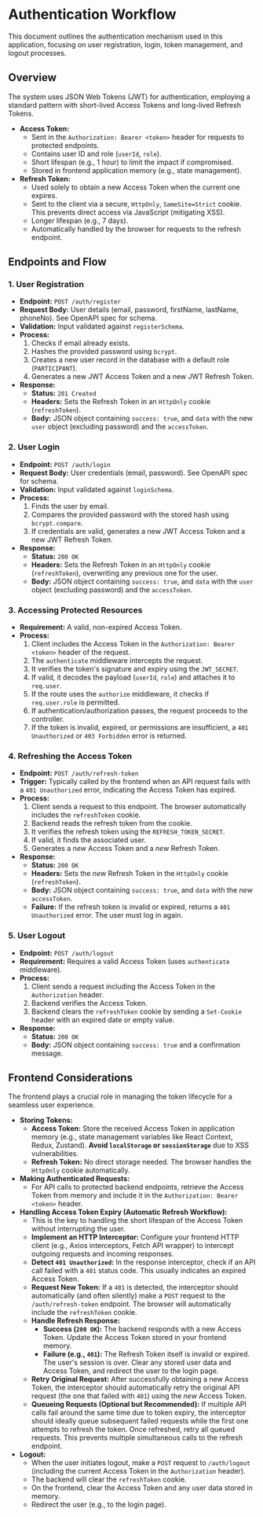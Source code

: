 # Authentication Workflow

This document outlines the authentication mechanism used in this application, focusing on user registration, login, token management, and logout processes.

## Overview

The system uses JSON Web Tokens (JWT) for authentication, employing a standard pattern with short-lived Access Tokens and long-lived Refresh Tokens.

*   **Access Token:**
    *   Sent in the `Authorization: Bearer <token>` header for requests to protected endpoints.
    *   Contains user ID and role (`userId`, `role`).
    *   Short lifespan (e.g., 1 hour) to limit the impact if compromised.
    *   Stored in frontend application memory (e.g., state management).
*   **Refresh Token:**
    *   Used solely to obtain a new Access Token when the current one expires.
    *   Sent to the client via a secure, `HttpOnly`, `SameSite=Strict` cookie. This prevents direct access via JavaScript (mitigating XSS).
    *   Longer lifespan (e.g., 7 days).
    *   Automatically handled by the browser for requests to the refresh endpoint.

## Endpoints and Flow

### 1. User Registration

*   **Endpoint:** `POST /auth/register`
*   **Request Body:** User details (email, password, firstName, lastName, phoneNo). See OpenAPI spec for schema.
*   **Validation:** Input validated against `registerSchema`.
*   **Process:**
    1.  Checks if email already exists.
    2.  Hashes the provided password using `bcrypt`.
    3.  Creates a new user record in the database with a default role (`PARTICIPANT`).
    4.  Generates a new JWT Access Token and a new JWT Refresh Token.
*   **Response:**
    *   **Status:** `201 Created`
    *   **Headers:** Sets the Refresh Token in an `HttpOnly` cookie (`refreshToken`).
    *   **Body:** JSON object containing `success: true`, and `data` with the new `user` object (excluding password) and the `accessToken`.

### 2. User Login

*   **Endpoint:** `POST /auth/login`
*   **Request Body:** User credentials (email, password). See OpenAPI spec for schema.
*   **Validation:** Input validated against `loginSchema`.
*   **Process:**
    1.  Finds the user by email.
    2.  Compares the provided password with the stored hash using `bcrypt.compare`.
    3.  If credentials are valid, generates a new JWT Access Token and a new JWT Refresh Token.
*   **Response:**
    *   **Status:** `200 OK`
    *   **Headers:** Sets the Refresh Token in an `HttpOnly` cookie (`refreshToken`), overwriting any previous one for the user.
    *   **Body:** JSON object containing `success: true`, and `data` with the `user` object (excluding password) and the `accessToken`.

### 3. Accessing Protected Resources

*   **Requirement:** A valid, non-expired Access Token.
*   **Process:**
    1.  Client includes the Access Token in the `Authorization: Bearer <token>` header of the request.
    2.  The `authenticate` middleware intercepts the request.
    3.  It verifies the token's signature and expiry using the `JWT_SECRET`.
    4.  If valid, it decodes the payload (`userId`, `role`) and attaches it to `req.user`.
    5.  If the route uses the `authorize` middleware, it checks if `req.user.role` is permitted.
    6.  If authentication/authorization passes, the request proceeds to the controller.
    7.  If the token is invalid, expired, or permissions are insufficient, a `401 Unauthorized` or `403 Forbidden` error is returned.

### 4. Refreshing the Access Token

*   **Endpoint:** `POST /auth/refresh-token`
*   **Trigger:** Typically called by the frontend when an API request fails with a `401 Unauthorized` error, indicating the Access Token has expired.
*   **Process:**
    1.  Client sends a request to this endpoint. The browser automatically includes the `refreshToken` cookie.
    2.  Backend reads the refresh token from the cookie.
    3.  It verifies the refresh token using the `REFRESH_TOKEN_SECRET`.
    4.  If valid, it finds the associated user.
    5.  Generates a *new* Access Token and a *new* Refresh Token.
*   **Response:**
    *   **Status:** `200 OK`
    *   **Headers:** Sets the *new* Refresh Token in the `HttpOnly` cookie (`refreshToken`).
    *   **Body:** JSON object containing `success: true`, and `data` with the *new* `accessToken`.
    *   **Failure:** If the refresh token is invalid or expired, returns a `401 Unauthorized` error. The user must log in again.

### 5. User Logout

*   **Endpoint:** `POST /auth/logout`
*   **Requirement:** Requires a valid Access Token (uses `authenticate` middleware).
*   **Process:**
    1.  Client sends a request including the Access Token in the `Authorization` header.
    2.  Backend verifies the Access Token.
    3.  Backend clears the `refreshToken` cookie by sending a `Set-Cookie` header with an expired date or empty value.
*   **Response:**
    *   **Status:** `200 OK`
    *   **Body:** JSON object containing `success: true` and a confirmation message.

## Frontend Considerations

The frontend plays a crucial role in managing the token lifecycle for a seamless user experience.

*   **Storing Tokens:**
    *   **Access Token:** Store the received Access Token in application memory (e.g., state management variables like React Context, Redux, Zustand). **Avoid `localStorage` or `sessionStorage`** due to XSS vulnerabilities.
    *   **Refresh Token:** No direct storage needed. The browser handles the `HttpOnly` cookie automatically.
*   **Making Authenticated Requests:**
    *   For API calls to protected backend endpoints, retrieve the Access Token from memory and include it in the `Authorization: Bearer <token>` header.
*   **Handling Access Token Expiry (Automatic Refresh Workflow):**
    *   This is the key to handling the short lifespan of the Access Token without interrupting the user.
    *   **Implement an HTTP Interceptor:** Configure your frontend HTTP client (e.g., Axios interceptors, Fetch API wrapper) to intercept outgoing requests and incoming responses.
    *   **Detect `401 Unauthorized`:** In the response interceptor, check if an API call failed with a `401` status code. This usually indicates an expired Access Token.
    *   **Request New Token:** If a `401` is detected, the interceptor should automatically (and often silently) make a `POST` request to the `/auth/refresh-token` endpoint. The browser will automatically include the `refreshToken` cookie.
    *   **Handle Refresh Response:**
        *   **Success (`200 OK`):** The backend responds with a new Access Token. Update the Access Token stored in your frontend memory.
        *   **Failure (e.g., `401`):** The Refresh Token itself is invalid or expired. The user's session is over. Clear any stored user data and Access Token, and redirect the user to the login page.
    *   **Retry Original Request:** After successfully obtaining a new Access Token, the interceptor should automatically retry the original API request (the one that failed with `401`) using the *new* Access Token.
    *   **Queueing Requests (Optional but Recommended):** If multiple API calls fail around the same time due to token expiry, the interceptor should ideally queue subsequent failed requests while the first one attempts to refresh the token. Once refreshed, retry all queued requests. This prevents multiple simultaneous calls to the refresh endpoint.
*   **Logout:**
    *   When the user initiates logout, make a `POST` request to `/auth/logout` (including the current Access Token in the `Authorization` header).
    *   The backend will clear the `refreshToken` cookie.
    *   On the frontend, clear the Access Token and any user data stored in memory.
    *   Redirect the user (e.g., to the login page).
